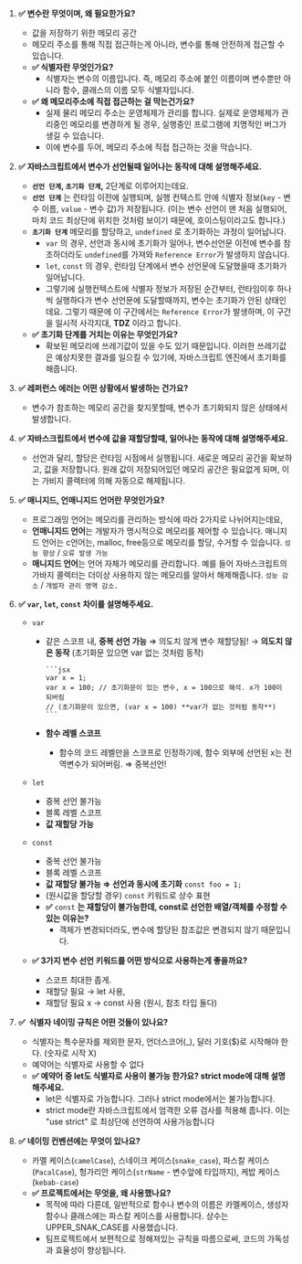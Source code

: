 1.  **✅ 변수란 무엇이며, 왜 필요한가요?**

    - 값을 저장하기 위한 메모리 공간
    - 메모리 주소를 통해 직접 접근하는게 아니라, 변수를 통해 안전하게 접근할 수 있습니다.
    - **✅ 식별자란 무엇인가요?**
      - 식별자는 변수의 이름입니다. 즉, 메모리 주소에 붙인 이름이며
        변수뿐만 아니라 함수, 클래스의 이름 모두 식별자입니다.
    - **✅ 왜 메모리주소에 직접 접근하는 걸 막는건가요?**
      - 실제 물리 메모리 주소는 운영체제가 관리를 합니다. 실제로 운영체제가 관리중인 메모리를 변경하게 될 경우, 실행중인 프로그램에 치명적인 버그가 생길 수 있습니다.
      - 이에 변수를 두어, 메모리 주소에 직접 접근하는 것을 막습니다.

2.  **✅ 자바스크립트에서 변수가 선언될때 일어나는 동작에 대해 설명해주세요.**

    - **`선언 단계`, `초기화 단계`,** 2단계로 이루어지는데요.
    - **`선언 단계`** 는 런타임 이전에 실행되며, 실행 컨텍스트 안에 식별자 정보(`key` - 변수 이름, `value` - 변수 값)가 저장됩니다. (이는 변수 선언이 맨 처음 실행되어, 마치 코드 최상단에 위치한 것처럼 보이기 때문에, 호이스팅이라고도 합니다.)
    - **`초기화 단계`** 메모리를 할당하고, `undefined` 로 초기화하는 과정이 일어납니다.
      - `var` 의 경우, 선언과 동시에 초기화가 일어나, 변수선언문 이전에 변수를 참조하더라도 `undefined`를 가져와 `Reference Error`가 발생하지 않습니다.
      - `let`, `const` 의 경우, 런타임 단계에서 변수 선언문에 도달했을때 초기화가 일어납니다.
      - 그렇기에 실행컨텍스트에 식별자 정보가 저장된 순간부터, 런타임이후 하나씩 실행하다가 변수 선언문에 도달할때까지, 변수는 초기화가 안된 상태인데요. 그렇기 때문에 이 구간에서는 `Reference Error`가 발생하며, 이 구간을 일시적 사각지대, **TDZ** 이라고 합니다.
    - **✅ 초기화 단계를 거치는 이유는 무엇인가요?**
      - 확보된 메모리에 쓰레기값이 있을 수도 있기 때문입니다. 이러한 쓰레기값은 예상치못한 결과를 일으킬 수 있기에, 자바스크립트 엔진에서 초기화를 해줍니다.

3.  **✅ 레퍼런스 에러는 어떤 상황에서 발생하는 건가요?**

    - 변수가 참조하는 메모리 공간을 찾지못할때, 변수가 초기화되지 않은 상태에서 발생합니다.

4.  **✅ 자바스크립트에서 변수에 값을 재할당할때, 일어나는 동작에 대해 설명해주세요.**
    - 선언과 달리, 할당은 런타임 시점에서 실행됩니다. 새로운 메모리 공간을 확보하고, 값을 저장합니다. 원래 값이 저장되어있던 메모리 공간은 필요없게 되며, 이는 가비지 콜렉터에 의해 자동으로 해제됩니다.
5.  **✅ 매니지드, 언매니지드 언어란 무엇인가요?**
    - 프로그래밍 언어는 메모리를 관리하는 방식에 따라 2가지로 나뉘어지는데요,
    - **언매니지드 언어**는 개발자가 명시적으로 메모리를 제어할 수 있습니다. 매니지드 언어는 c언어는, malloc, free등으로 메모리를 할당, 수거할 수 있습니다. `성능 향상` / `오류 발생 가능`
    - **매니지드 언어**는 언어 자체가 메모리를 관리합니다. 예를 들어 자바스크립트의 가바지 콜렉터는 더이상 사용하지 않는 메모리를 알아서 해제해줍니다. `성능 감소` / `개발자 관리 영역 감소.`
6.  **✅ `var`, `let`, `const` 차이를 설명해주세요.**

    - `var`

      - 같은 스코프 내, **중복 선언 가능** ⇒ 의도치 않게 변수 재할당됨! → **의도치 않은 동작**
        (초기화문 있으면 var 없는 것처럼 동작)

            ```jsx
            var x = 1;
            var x = 100; // 초기화문이 있는 변수, x = 100으로 해석. x가 100이 되버림
            // (초기화문이 있으면, (var x = 100) **var가 없는 것처럼 동작**)
            ```

      - **함수 레벨 스코프**
        - 함수의 코드 레벨만을 스코프로 인정하기에, 함수 외부에 선언된 x는 전역변수가 되어버림. ⇒ 중복선언!

    - `let`
      - 중복 선언 불가능
      - 블록 레벨 스코프
      - **값 재할당 가능**
    - `const`

      - 중복 선언 불가능
      - 블록 레벨 스코프
      - **값 재할당 불가능 ⇒ 선언과 동시에 초기화** `const foo = 1;`
      - (원시값을 할당할 경우) `const` 키워드로 상수 표현
      - **✅** `const` **는 재할당이 불가능한데, const로 선언한 배열/객체를 수정할 수 있는 이유는?**
        - 객체가 변경되더라도, 변수에 할당된 참조값은 변경되지 않기 때문입니다.

    - **✅ 3가지 변수 선언 키워드를 어떤 방식으로 사용하는게 좋을까요?**
      - 스코프 최대한 좁게.
      - 재할당 필요 → let 사용,
      - 재할당 필요 x → const 사용 (원시, 참조 타입 둘다)

7.  **✅  식별자 네이밍 규칙은 어떤 것들이 있나요?**
    - 식별자는 특수문자를 제외한 문자, 언더스코어(\_), 달러 기호($)로 시작해야 한다. (숫자로 시작 X)
    - 예약어는 식별자로 사용할 수 없다
    - **✅ 예약어 중 let도 식별자로 사용이 불가능 한가요? strict mode에 대해 설명해주세요.**
      - let은 식별자로 가능합니다. 그러나 strict mode에서는 불가능합니다.
      - strict mode란 자바스크립트에서 엄격한 오류 검사를 적용해 줍니다. 이는 "use strict" 로 최상단에 선언하여 사용가능합니다
8.  **✅ 네이밍 컨벤션에는 무엇이 있나요?**
    - 카멜 케이스(`camelCase`), 스네이크 케이스(`snake_case`), 파스칼 케이스(`PacalCase`), 헝가리안 케이스(`strName` - 변수앞에 타입까지), 케밥 케이스(`kebab-case`)
    - **✅ 프로젝트에서는 무엇을, 왜 사용했나요?**
      - 목적에 따라 다른데, 일반적으로 함수나 변수의 이름은 카멜케이스, 생성자 함수나 클래스에는 파스칼 케이스를 사용합니다. 상수는 UPPER_SNAK_CASE를 사용했습니다.
      - 팀프로젝트에서 보편적으로 정해져있는 규칙을 따름으로써, 코드의 가독성과 효율성이 향상됩니다.
